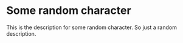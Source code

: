 # Some random character

This is the description for some random character. So just a random description.
